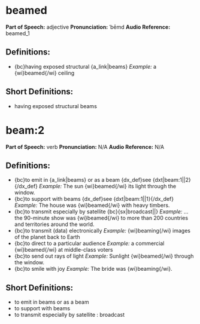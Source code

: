 # beamed

**Part of Speech:** adjective
**Pronunciation:** ˈbēmd
**Audio Reference:** beamed_1

## Definitions:
- {bc}having exposed structural {a_link|beams} 
  *Example:* a {wi}beamed{/wi} ceiling

## Short Definitions:
- having exposed structural beams
# beam:2

**Part of Speech:** verb
**Pronunciation:** N/A
**Audio Reference:** N/A

## Definitions:
- {bc}to emit in {a_link|beams} or as a beam {dx_def}see {dxt|beam:1||2}{/dx_def} 
  *Example:* The sun {wi}beamed{/wi} its light through the window.
- {bc}to support with beams {dx_def}see {dxt|beam:1||1}{/dx_def} 
  *Example:* The house was {wi}beamed{/wi} with heavy timbers.
- {bc}to transmit especially by satellite {bc}{sx|broadcast||} 
  *Example:* … the 90-minute show was {wi}beamed{/wi} to more than 200 countries and territories around the world.
- {bc}to transmit (data) electronically 
  *Example:* {wi}beaming{/wi} images of the planet back to Earth
- {bc}to direct to a particular audience 
  *Example:* a commercial {wi}beamed{/wi} at middle-class voters
- {bc}to send out rays of light 
  *Example:* Sunlight {wi}beamed{/wi} through the window.
- {bc}to smile with joy 
  *Example:* The bride was {wi}beaming{/wi}.

## Short Definitions:
- to emit in beams or as a beam
- to support with beams
- to transmit especially by satellite : broadcast
